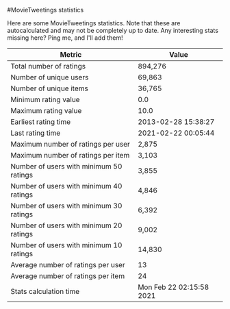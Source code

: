 #MovieTweetings statistics

Here are some MovieTweetings statistics. Note that these are autocalculated and may not be completely up to date. Any interesting stats missing here? Ping me, and I'll add them!

Metric | Value
--- | ---
Total number of ratings                 | 894,276
Number of unique users                  | 69,863
Number of unique items                  | 36,765
Minimum rating value                    | 0.0
Maximum rating value                    | 10.0
Earliest rating time                    | 2013-02-28 15:38:27
Last rating time                        | 2021-02-22 00:05:44
Maximum number of ratings per user      | 2,875
Maximum number of ratings per item      | 3,103
Number of users with minimum 50 ratings | 3,855
Number of users with minimum 40 ratings | 4,846
Number of users with minimum 30 ratings | 6,392
Number of users with minimum 20 ratings | 9,002
Number of users with minimum 10 ratings | 14,830
Average number of ratings per user      | 13
Average number of ratings per item      | 24
Stats calculation time                  | Mon Feb 22 02:15:58 2021

